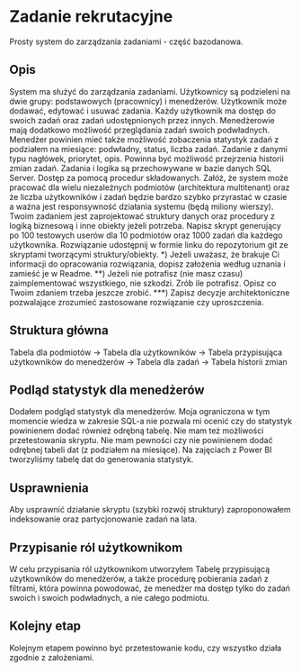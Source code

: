 # Zadanie rekrutacyjne
Prosty system do zarządzania zadaniami - część bazodanowa.
## Opis
System ma służyć do zarządzania zadaniami. Użytkownicy są podzieleni na dwie grupy: podstawowych (pracownicy) i menedżerów. Użytkownik może dodawać, edytować i usuwać zadania.
Każdy użytkownik ma dostęp do swoich zadań oraz zadań udostępnionych przez innych. Menedżerowie mają dodatkowo możliwość przeglądania zadań swoich podwładnych.
Menedżer powinien mieć także możliwość zobaczenia statystyk zadań z podziałem na miesiące: podwładny, status, liczba zadań.
Zadanie z danymi typu nagłówek, priorytet, opis. Powinna być możliwość przejrzenia historii zmian zadań.
Zadania i logika są przechowywane w bazie danych SQL Server. Dostęp za pomocą procedur składowanych.
Załóż, że system może pracować dla wielu niezależnych podmiotów (architektura multitenant) oraz że liczba użytkowników i zadań będzie bardzo szybko przyrastać w czasie
a ważna jest responsywność działania systemu (będą miliony wierszy).
Twoim zadaniem jest zaprojektować struktury danych oraz procedury z logiką biznesową i inne obiekty jeżeli potrzeba.
Napisz skrypt generujący po 100 testowych userów dla 10 podmiotów oraz 1000 zadań dla każdego użytkownika.
Rozwiązanie udostępnij w formie linku do repozytorium git ze skryptami tworzącymi struktury/obiekty.
*) Jeżeli uważasz, że brakuje Ci informacji do opracowania rozwiązania, dopisz założenia według uznania i zamieść je w Readme.
**) Jeżeli nie potrafisz (nie masz czasu) zaimplementować wszystkiego, nie szkodzi. Zrób ile potrafisz. Opisz co Twoim zdaniem trzeba jeszcze zrobić.
***) Zapisz decyzje architektoniczne pozwalające zrozumieć zastosowane rozwiązanie czy uproszczenia.
## Struktura główna
Tabela dla podmiotów -> Tabela dla użytkowników -> Tabela przypisująca użytkowników do menedżerów -> Tabela dla zadań -> Tabela historii zmian
## Podląd statystyk dla menedżerów
Dodałem podgląd statystyk dla menedżerów. Moja ograniczona w tym momencie wiedza w zakresie SQL-a nie pozwala mi ocenić czy do statystyk powinienem dodać również odrębną tabelę. Nie mam też możliwości przetestowania skryptu.
Nie mam pewności czy nie powinienem dodać odrębnej tabeli dat (z podziałem na miesiące). Na zajęciach z Power BI tworzyliśmy tabelę dat do generowania statystyk.
## Usprawnienia
Aby usprawnić działanie skryptu (szybki rozwój struktury) zaproponowałem indeksowanie oraz partycjonowanie zadań na lata.
## Przypisanie ról użytkownikom
W celu przypisania ról użytkownikom utworzyłem Tabelę przypisującą użytkowników do menedżerów, a także procedurę pobierania zadań z filtrami, która powinna powodować, że menedżer ma dostęp tylko do zadań swoich i swoich podwładnych, a nie całego podmiotu.
## Kolejny etap
Kolejnym etapem powinno być przetestowanie kodu, czy wszystko działa zgodnie z założeniami.
